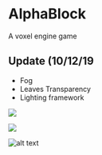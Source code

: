 # AlphaBlock

A voxel engine game 

Update (10/12/19
---
+ Fog
+ Leaves Transparency
+ Lighting framework

![](https://i.imgur.com/WZdpSQ7.png)

![](https://image.ibb.co/eABaob/Screen_Shot_2018_01_27_at_6_30_46_PM.png)

![alt text](https://i.imgur.com/PRvmVh6.jpg)
